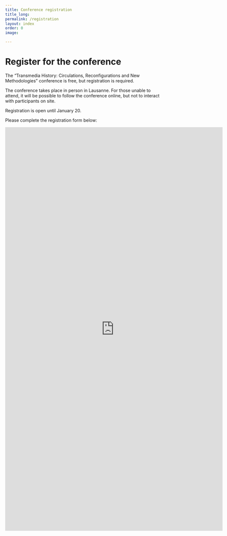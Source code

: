 ```yaml
---
title: Conference registration
title_long: 
permalink: /registration
layout: index
order: 0
image: 

---
```


# Register for the conference

The “Transmedia History: Circulations, Reconfigurations and New Methodologies” conference is free, but registration is required. 

The conference takes place in person in Lausanne. For those unable to attend, it will be possible to follow the conference online, but not to interact with participants on site.

Registration is open until January 20.

Please complete the registration form below:

<iframe src="https://docs.google.com/forms/d/e/1FAIpQLSeJLKBpJlx_lenZg876nndIPdQlwPCDPWOVnAfTBaytmPJcIw/viewform?embedded=true" width="700" height="1300" frameborder="0" marginheight="0" marginwidth="0">Loading…</iframe>
